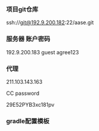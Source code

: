### 项目git仓库

ssh://git@192.9.200.182:22/aase.git



### 服务器 账户密码

192.9.200.183      guest   agree123

### 代理

211.103.143.163

CC password

29E52PYB3xc181pv

### gradle配置模板



```

```

